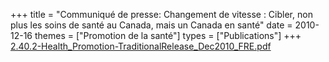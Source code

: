 +++
title = "Communiqué de presse: Changement de vitesse : Cibler, non plus les soins de santé au Canada, mais un Canada en santé"
date = 2010-12-16
themes = ["Promotion de la santé"]
types = ["Publications"]
+++
[2.40.2-Health\_Promotion-TraditionalRelease\_Dec2010\_FRE.pdf](/files/2.40.2-Health_Promotion-TraditionalRelease_Dec2010_FRE.pdf)
